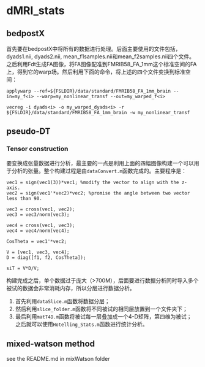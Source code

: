 # dMRI_stats

## bedpostX
首先要在bedpostX中将所有的数据进行处理。后面主要使用的文件包括，dyads1.nii, dyads2.nii, mean_f1samples.nii和mean_f2samples.nii四个文件。之后利用Fdt生成FA图像，将FA图像配准到FMRIB58_FA_1mm这个标准空间的FA上，得到它的warp场。然后利用下面的命令，将上述的四个文件变换到标准空间：
```
applywarp --ref=${FSLDIR}/data/standard/FMRIB58_FA_1mm_brain --in=my_f<i> --warp=my_nonlinear_transf --out=my_warped_f<i>

vecreg -i dyads<i> -o my_warped_dyads<i> -r ${FSLDIR}/data/standard/FMRIB58_FA_1mm_brain -w my_nonlinear_transf
```

## pseudo-DT
### Tensor construction
要变换成张量数据进行分析，最主要的一点是利用上面的四幅图像构建一个可以用于分析的张量。整个构建过程是由`dataConvert.m`函数完成的。主要程序是：
```
vec1 = sign(vec1(3))*vec1; %modify the vector to align with the z-axis.
vec2 = sign(vec1'*vec2)*vec2; %promise the angle between two vector less than 90.

vec3 = cross(vec1, vec2);
vec3 = vec3/norm(vec3);

vec4 = cross(vec1, vec3);
vec4 = vec4/norm(vec4);

CosTheta = vec1'*vec2;

V = [vec1, vec3, vec4];
D = diag([f1, f2, CosTheta]);

siT = V*D/V;
```
构建完成之后，单个数据过于庞大（>700M），后面要进行数据分析同时导入多个被试的数据会非常消耗内存，所以分层进行数据分析。  
1. 首先利用`dataSlice.m`函数将数据分层；  
1. 然后利用`slice_folder.m`函数将不同被试的相同层放置到一个文件夹下；  
1. 最后利用`matT4D.m`函数将被试每一层叠加成一个4-D矩阵，第四维为被试；  
之后就可以使用`Hotelling_Stats.m`函数进行统计分析。  

## mixed-watson method
see the README.md in mixWatson folder
